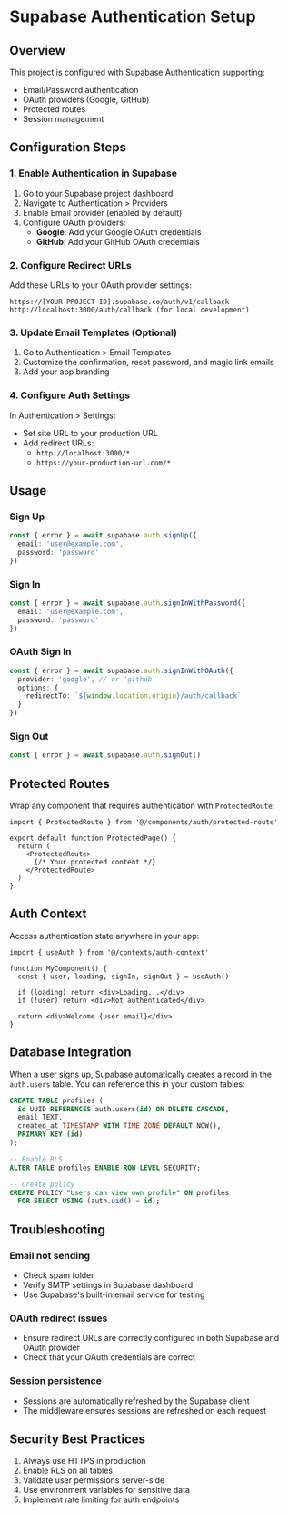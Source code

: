# Supabase Authentication Setup

## Overview

This project is configured with Supabase Authentication supporting:
- Email/Password authentication
- OAuth providers (Google, GitHub)
- Protected routes
- Session management

## Configuration Steps

### 1. Enable Authentication in Supabase

1. Go to your Supabase project dashboard
2. Navigate to Authentication > Providers
3. Enable Email provider (enabled by default)
4. Configure OAuth providers:
   - **Google**: Add your Google OAuth credentials
   - **GitHub**: Add your GitHub OAuth credentials

### 2. Configure Redirect URLs

Add these URLs to your OAuth provider settings:

```
https://[YOUR-PROJECT-ID].supabase.co/auth/v1/callback
http://localhost:3000/auth/callback (for local development)
```

### 3. Update Email Templates (Optional)

1. Go to Authentication > Email Templates
2. Customize the confirmation, reset password, and magic link emails
3. Add your app branding

### 4. Configure Auth Settings

In Authentication > Settings:
- Set site URL to your production URL
- Add redirect URLs:
  - `http://localhost:3000/*`
  - `https://your-production-url.com/*`

## Usage

### Sign Up
```typescript
const { error } = await supabase.auth.signUp({
  email: 'user@example.com',
  password: 'password'
})
```

### Sign In
```typescript
const { error } = await supabase.auth.signInWithPassword({
  email: 'user@example.com',
  password: 'password'
})
```

### OAuth Sign In
```typescript
const { error } = await supabase.auth.signInWithOAuth({
  provider: 'google', // or 'github'
  options: {
    redirectTo: `${window.location.origin}/auth/callback`
  }
})
```

### Sign Out
```typescript
const { error } = await supabase.auth.signOut()
```

## Protected Routes

Wrap any component that requires authentication with `ProtectedRoute`:

```tsx
import { ProtectedRoute } from '@/components/auth/protected-route'

export default function ProtectedPage() {
  return (
    <ProtectedRoute>
      {/* Your protected content */}
    </ProtectedRoute>
  )
}
```

## Auth Context

Access authentication state anywhere in your app:

```tsx
import { useAuth } from '@/contexts/auth-context'

function MyComponent() {
  const { user, loading, signIn, signOut } = useAuth()
  
  if (loading) return <div>Loading...</div>
  if (!user) return <div>Not authenticated</div>
  
  return <div>Welcome {user.email}</div>
}
```

## Database Integration

When a user signs up, Supabase automatically creates a record in the `auth.users` table. You can reference this in your custom tables:

```sql
CREATE TABLE profiles (
  id UUID REFERENCES auth.users(id) ON DELETE CASCADE,
  email TEXT,
  created_at TIMESTAMP WITH TIME ZONE DEFAULT NOW(),
  PRIMARY KEY (id)
);

-- Enable RLS
ALTER TABLE profiles ENABLE ROW LEVEL SECURITY;

-- Create policy
CREATE POLICY "Users can view own profile" ON profiles
  FOR SELECT USING (auth.uid() = id);
```

## Troubleshooting

### Email not sending
- Check spam folder
- Verify SMTP settings in Supabase dashboard
- Use Supabase's built-in email service for testing

### OAuth redirect issues
- Ensure redirect URLs are correctly configured in both Supabase and OAuth provider
- Check that your OAuth credentials are correct

### Session persistence
- Sessions are automatically refreshed by the Supabase client
- The middleware ensures sessions are refreshed on each request

## Security Best Practices

1. Always use HTTPS in production
2. Enable RLS on all tables
3. Validate user permissions server-side
4. Use environment variables for sensitive data
5. Implement rate limiting for auth endpoints